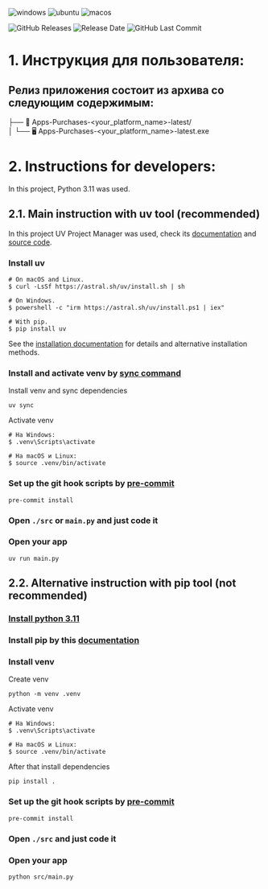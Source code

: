 ![windows](https://github.com/RTK-IT-Innopolis-internship-2024/software-dashboard/actions/workflows/windows-build.yml/badge.svg?branch=main)
![ubuntu](https://github.com/RTK-IT-Innopolis-internship-2024/software-dashboard/actions/workflows/ubuntu-build.yml/badge.svg?branch=main)
![macos](https://github.com/RTK-IT-Innopolis-internship-2024/software-dashboard/actions/workflows/macos-build.yml/badge.svg?branch=main)

![GitHub Releases](https://img.shields.io/github/v/release/RTK-IT-Innopolis-internship-2024/software-dashboard)
![Release Date](https://img.shields.io/github/release-date/RTK-IT-Innopolis-internship-2024/software-dashboard?style=flat&label=Release%20Date&format=%25d.%25m.%25Y)
![GitHub Last Commit](https://img.shields.io/github/last-commit/RTK-IT-Innopolis-internship-2024/software-dashboard)

# 1. Инструкция для пользователя:

## Релиз приложения состоит из архива со следующим содержимым:

├── 📁 Apps-Purchases-<your_platform_name>-latest/  
│   └── 🖥️ Apps-Purchases-<your_platform_name>-latest.exe  

# 2. Instructions for developers:

In this project, Python 3.11 was used.

## 2.1. Main instruction with uv tool (recommended)

In this project UV Project Manager was used, check its [documentation](https://docs.astral.sh/uv) and [source code](https://github.com/astral-sh/uv).

### Install uv

```
# On macOS and Linux.
$ curl -LsSf https://astral.sh/uv/install.sh | sh

# On Windows.
$ powershell -c "irm https://astral.sh/uv/install.ps1 | iex"

# With pip.
$ pip install uv
```

See the [installation documentation](https://docs.astral.sh/uv/getting-started/installation/) for details and alternative installation methods.

### Install and activate venv by [sync command](https://docs.astral.sh/uv/reference/cli/#uv-sync)

Install venv and sync dependencies

```shell
uv sync
```

Activate venv

```
# На Windows:
$ .venv\Scripts\activate

# На macOS и Linux:
$ source .venv/bin/activate
```

### Set up the git hook scripts by [pre-commit](https://pre-commit.com/#3-install-the-git-hook-scripts)

```shell
pre-commit install
```

### Open `./src` or `main.py` and just code it

### Open your app

```shell
uv run main.py
```

## 2.2. Alternative instruction with pip tool (not recommended)

### [Install python 3.11](https://docs.python.org/3.11/using/index.html)

### Install pip by this [documentation](https://pip.pypa.io/en/stable/installation/)

### Install venv

Create venv

```shell
python -m venv .venv
```

Activate venv

```
# На Windows:
$ .venv\Scripts\activate

# На macOS и Linux:
$ source .venv/bin/activate
```

After that install dependencies

```shell
pip install .
```

### Set up the git hook scripts by [pre-commit](https://pre-commit.com/#3-install-the-git-hook-scripts)

```shell
pre-commit install
```

### Open `./src` and just code it

### Open your app

```shell
python src/main.py
```
